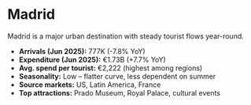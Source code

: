 # Madrid

Madrid is a major urban destination with steady tourist flows year-round.  

- **Arrivals (Jun 2025):** 777K (-7.8% YoY)  
- **Expenditure (Jun 2025):** €1.73B (+7.7% YoY)  
- **Avg. spend per tourist:** €2,222 (highest among regions)  
- **Seasonality:** Low – flatter curve, less dependent on summer  
- **Source markets:** US, Latin America, France  
- **Top attractions:** Prado Museum, Royal Palace, cultural events  